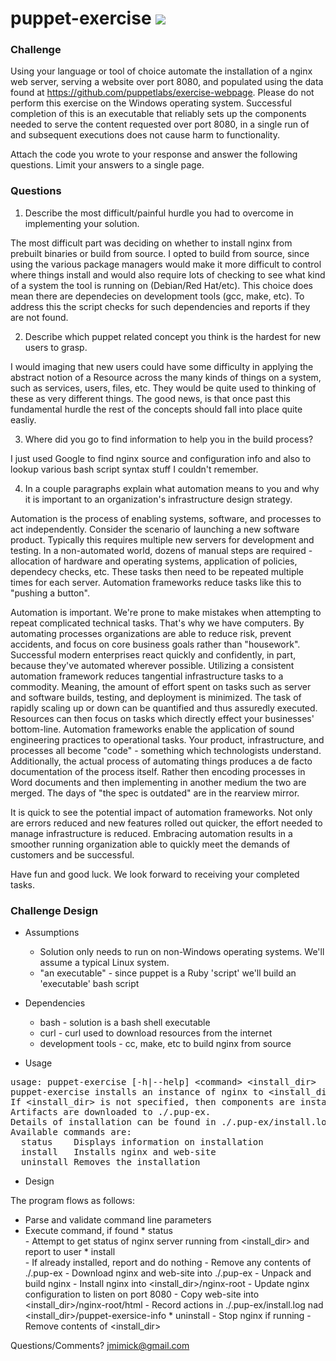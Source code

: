 puppet-exercise
<img src="http://docs.puppetlabs.com/files/stylesheets/images/puppet-labs.png"/>
===============
### Challenge ###
  Using your language or tool of choice automate the installation of a nginx web server, serving a website over port 8080, and populated using the data found at
https://github.com/puppetlabs/exercise-webpage. 
Please do not perform this exercise on the Windows operating system. 
Successful completion of this is an executable that reliably sets up the components needed to serve the content requested over port 8080, in a single run of and subsequent executions does not cause harm to functionality.

Attach the code you wrote to your response and answer the following questions. Limit your answers to a single page.

### Questions ###
1. Describe the most difficult/painful hurdle you had to overcome in implementing your solution.

  The most difficult part was deciding on whether to install nginx from prebuilt binaries or build from source. 
I opted to build from source, since using the various package managers would make it more difficult to control where things install and would also require lots of checking to see what kind of a system the tool is running on (Debian/Red Hat/etc). 
This choice does mean there are dependecies on development tools (gcc, make, etc). To address this the script checks for such dependencies and reports if they are not found.

2. Describe which puppet related concept you think is the hardest for new users to grasp.

  I would imaging that new users could have some difficulty in applying the abstract notion of a Resource across the many kinds of things on a system, such as services, users, files, etc. They would be quite used to thinking of these as very different things.
The good news, is that once past this fundamental hurdle the rest of the concepts should fall into place quite easliy.

3. Where did you go to find information to help you in the build process?

  I just used Google to find nginx source and configuration info and also to lookup various bash script syntax stuff I couldn't remember.

4. In a couple paragraphs explain what automation means to you and why it is important to an organization's infrastructure design strategy.

  Automation is the process of enabling systems, software, and processes to act independently. 
Consider the scenario of launching a new software product. Typically this requires multiple new servers for development and testing. 
In a non-automated world, dozens of manual steps are required - allocation of hardware and operating systems, application of policies, dependecy checks, etc. 
These tasks then need to be repeated multiple times for each server.
Automation frameworks reduce tasks like this to "pushing a button". 

  Automation is important.
We're prone to make mistakes when attempting to repeat complicated technical tasks. 
That's why we have computers.
By automating processes organizations are able to reduce risk, prevent accidents, and focus on core business goals rather than "housework". 
Successful modern enterprises react quickly and confidently, in part, because they've automated wherever possible. 
Utilizing a consistent automation framework reduces tangential infrastructure tasks to a commodity. 
Meaning, the amount of effort spent on tasks such as server and software builds, testing, and deployment is minimized. The task of rapidly scaling up or down can be quantified and thus assuredly executed. 
Resources can then focus on tasks which directly effect your businesses' bottom-line. 
Automation frameworks enable the application of sound engineering practices to operational tasks. 
Your product, infrastructure, and processes all become "code" - something which technologists understand.
Additionally, the actual process of automating things produces a de facto documentation of the process itself. 
Rather then encoding processes in Word documents and then implementing in another medium the two are merged. 
The days of "the spec is outdated" are in the rearview mirror. 

  It is quick to see the potential impact of automation frameworks. 
Not only are errors reduced and new features rolled out quicker, the effort needed to manage infrastructure is reduced. 
Embracing automation results in a smoother running organization able to quickly meet the demands of customers and be successful.
 

Have fun and good luck. We look forward to receiving your completed tasks.

### Challenge Design ###

 * Assumptions
	* Solution only needs to run on non-Windows operating systems. We'll assume a typical Linux system.
	* "an executable" - since puppet is a Ruby 'script' we'll build an 'executable' bash script

 * Dependencies
	* bash	- solution is a bash shell executable
	* curl	- curl used to download resources from the internet
	* development tools - cc, make, etc to build nginx from source 

 * Usage
<pre>
usage: puppet-exercise [-h|--help] &lt;command&gt; &lt;install_dir&gt;
puppet-exercise installs an instance of nginx to &lt;install_dir&gt; and configures it to serve on port 8080.
If &lt;install_dir&gt; is not specified, then components are installed into ./pup-ex.
Artifacts are downloaded to ./.pup-ex.
Details of installation can be found in ./.pup-ex/install.log.
Available commands are:
  status  	Displays information on installation
  install 	Installs nginx and web-site
  uninstall	Removes the installation
</pre>

 * Design


  The program flows as follows:
  
  * Parse and validate command line parameters
  * Execute command, if found
    	* status	
			- Attempt to get status of nginx server running from <install_dir> 
           and report to user
    	* install	
			- If already installed, report and do nothing
			- Remove any contents of ./.pup-ex
			- Download nginx and web-site into ./.pup-ex
			- Unpack and build nginx
			- Install nginx into &lt;install_dir&gt;/nginx-root
			- Update nginx configuration to listen on port 8080
			- Copy web-site into &lt;install_dir&gt;/nginx-root/html
			- Record actions in ./.pup-ex/install.log nad &lt;install_dir&gt;/puppet-exersice-info
    	* uninstall	
			- Stop nginx if running
			- Remove contents of <install_dir> 

Questions/Comments?		jmimick@gmail.com
